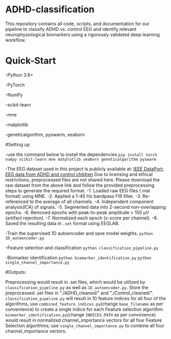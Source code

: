 # ADHD-classification
This repository contains all code, scripts, and documentation for our pipeline to classify ADHD vs. control EEG and identify relevant neurophysiological biomarkers using a rigorously validated deep learning workflow.

# Quick-Start
-Python 3.8+

-PyTorch

-NumPy

-scikit-learn

-mne

-matplotlib

-geneticalgorithm, pyswarm, seaborn

#Setting up

-use the command below to install the dependencies
  ```pip install torch numpy scikit-learn mne matplotlib seaborn geneticalgorithm pyswarm```

-The EEG dataset used in this project is publicly available at:
  [IEEE DataPort: EEG data from ADHD and control children](https://ieee-dataport.org/open-access/eeg-data-adhd-control-children)
  Due to licensing and ethical restrictions, preprocessed files are not shared here.
  Please download the raw dataset from the above link and follow the provided preprocessing steps to generate the required format.
  -1. Loaded raw EEG files (.mat format) using MNE.
  -2. Applied a 1–45 Hz bandpass FIR filter.
  -3. Re-referenced to the average of all channels.
  -4. Independent component analysis(ICA) of signals.
  -5. Segmented data into 2-second non-overlapping epochs.
  -6. Removed epochs with peak-to-peak amplitude > 150 µV (artifact rejection).
  -7. Normalized each epoch (z-score per channel).
  -8. Saved the resulting data in `.set` format using EEGLAB.

-Train the supervised 1D autoencoder and save model weights.
  ```python 1D_autoencoder.py```

-Feature selection and classification
  ```python classification_pipeline.py```

-Biomarker identification
  ```python biomarker_identification.py```
  ```python single_channel_importance.py```

#Outputs:

Preprocessing would result in .set files, which would be utilized by ```classification_pipeline.py``` as well as ```1D_autoencoder.py```. Store the preprocessed .set files in "./ADHD_cleaned/" and "./Control_cleaned/".
```classification_pipeline.py``` will result in 10 feature indices for all four of the algorithms, use ```combined_feature_indices.py```(change ```base_filename``` as per convenience) to create a single indice for each Feature selection algorithm.
```biomarker_identification.py```(change ```INDICES_PATH``` as per convinience) would result in normalized channel_importance vectors for all four Feature Selection algorithms; use ```single_channel_importance.py``` to combine all four channel_importance vectors.
